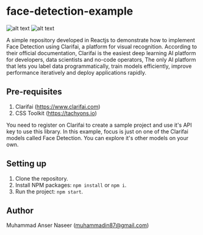 # face-detection-example

![alt text](https://user-images.githubusercontent.com/21292956/193552682-8c42d911-70d8-44c5-9b5a-8c613b9334e6.png)
![alt text](https://user-images.githubusercontent.com/21292956/193762331-a0fc3545-7f6e-49fb-abce-df3b9da3c180.png)

A simple repository developed in Reactjs to demonstrate how to implement Face Detection using Clarifai, a platform for visual recognition. According to their official documentation, Clarifai is the easiest deep learning AI platform for developers, data scientists and no-code operators, The only AI platform that lets you label data programmatically, train models efficiently, improve performance iteratively and deploy applications rapidly.

## Pre-requisites

1. Clarifai (https://www.clarifai.com)
2. CSS Toolkit (https://tachyons.io)

You need to register on Clarifai to create a sample project and use it's API key to use this library. In this example, focus is just on one of the Clarifai models called Face Detection. You can explore it's other models on your own. 

## Setting up

1. Clone the repository.
2. Install NPM packages: `npm install` or `npm i`.
3. Run the project: `npm start`.

## Author

Muhammad Anser Naseer (muhammadin87@gmail.com)
